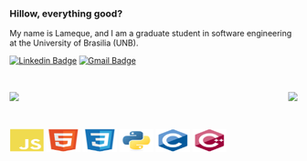 ### Hillow, everything good?

My name is Lameque, and I am a graduate student in software engineering at the University of Brasilia (UNB).

[![Linkedin Badge](https://img.shields.io/badge/-lameque--fernandes-blue?style=flat-square&logo=Linkedin&logoColor=white&link=https://www.linkedin.com/in/lameque-fernandes/)](https://www.linkedin.com/in/lameque-fernandes/)
[![Gmail Badge](https://img.shields.io/badge/-lamequesao@gmail.com-c14438?style=flat-square&logo=Gmail&logoColor=white&link=mailto:lamequesao@gmail.com)](mailto:lamequesao@gmail.com)

##
<!--
- 🎓 Studying **Software Engineering** at Universidade de Brasília
-->

<br>

<a href="https://github.com/lamequefernandes">
  <img width="48%" src="https://github-readme-stats.vercel.app/api?username=lamequefernandes&show_icons=true&theme=dark" />
  <img height='180em' align="right" src="https://github-readme-stats.vercel.app/api/top-langs/?username=lamequefernandes&hide=jupyter%20notebook,html&layout=compact&theme=dark" />
</a>

##
 
<div style="display: inline_block"><br>
  <img align="center" alt="Js" height="40" width="60" src="https://raw.githubusercontent.com/devicons/devicon/master/icons/javascript/javascript-plain.svg">
  <img align="center" alt="HTML" height="40" width="60" src="https://raw.githubusercontent.com/devicons/devicon/master/icons/html5/html5-original.svg">
  <img align="center" alt="CSS" height="40" width="60" src="https://raw.githubusercontent.com/devicons/devicon/master/icons/css3/css3-original.svg">  
  <img align="center" alt="Python" height="40" width="60" src="https://raw.githubusercontent.com/devicons/devicon/master/icons/python/python-original.svg">
  <img align="center" alt="C" height="40" width="60" src="https://raw.githubusercontent.com/devicons/devicon/master/icons/c/c-original.svg">
  <img align="center" alt="C++" height="40" width="60" src="https://raw.githubusercontent.com/devicons/devicon/master/icons/cplusplus/cplusplus-original.svg">
  <br><br>
</div>





<!--
**LamequeFernandes/LamequeFernandes** is a ✨ _special_ ✨ repository because its `README.md` (this file) appears on your GitHub profile.

Here are some ideas to get you started:

- 🔭 I’m currently working on ...
- 🌱 I’m currently learning ...
- 👯 I’m looking to collaborate on ...
- 🤔 I’m looking for help with ...
- 💬 Ask me about ...
- 📫 How to reach me: ...
- 😄 Pronouns: ...
- ⚡ Fun fact: ...
-->
